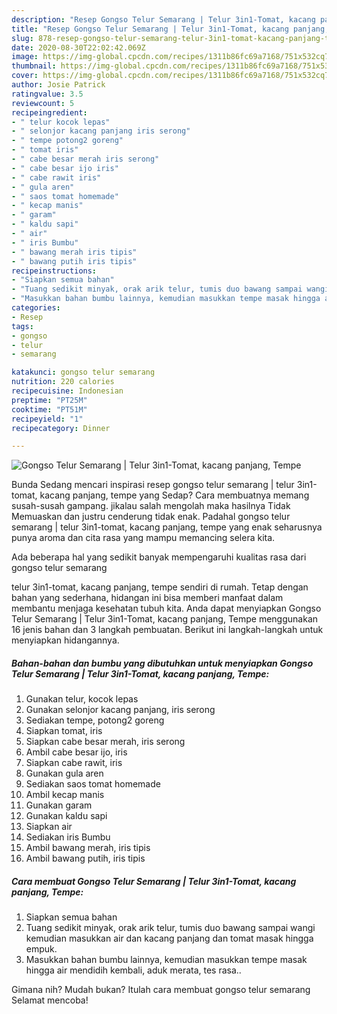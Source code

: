 ```yaml
---
description: "Resep Gongso Telur Semarang | Telur 3in1-Tomat, kacang panjang, Tempe | Resep Membuat Gongso Telur Semarang | Telur 3in1-Tomat, kacang panjang, Tempe Yang Menggugah Selera"
title: "Resep Gongso Telur Semarang | Telur 3in1-Tomat, kacang panjang, Tempe | Resep Membuat Gongso Telur Semarang | Telur 3in1-Tomat, kacang panjang, Tempe Yang Menggugah Selera"
slug: 878-resep-gongso-telur-semarang-telur-3in1-tomat-kacang-panjang-tempe-resep-membuat-gongso-telur-semarang-telur-3in1-tomat-kacang-panjang-tempe-yang-menggugah-selera
date: 2020-08-30T22:02:42.069Z
image: https://img-global.cpcdn.com/recipes/1311b86fc69a7168/751x532cq70/gongso-telur-semarang-telur-3in1-tomat-kacang-panjang-tempe-foto-resep-utama.jpg
thumbnail: https://img-global.cpcdn.com/recipes/1311b86fc69a7168/751x532cq70/gongso-telur-semarang-telur-3in1-tomat-kacang-panjang-tempe-foto-resep-utama.jpg
cover: https://img-global.cpcdn.com/recipes/1311b86fc69a7168/751x532cq70/gongso-telur-semarang-telur-3in1-tomat-kacang-panjang-tempe-foto-resep-utama.jpg
author: Josie Patrick
ratingvalue: 3.5
reviewcount: 5
recipeingredient:
- " telur kocok lepas"
- " selonjor kacang panjang iris serong"
- " tempe potong2 goreng"
- " tomat iris"
- " cabe besar merah iris serong"
- " cabe besar ijo iris"
- " cabe rawit iris"
- " gula aren"
- " saos tomat homemade"
- " kecap manis"
- " garam"
- " kaldu sapi"
- " air"
- " iris Bumbu"
- " bawang merah iris tipis"
- " bawang putih iris tipis"
recipeinstructions:
- "Siapkan semua bahan"
- "Tuang sedikit minyak, orak arik telur, tumis duo bawang sampai wangi kemudian masukkan air dan kacang panjang dan tomat masak hingga empuk."
- "Masukkan bahan bumbu lainnya, kemudian masukkan tempe masak hingga air mendidih kembali, aduk merata, tes rasa.."
categories:
- Resep
tags:
- gongso
- telur
- semarang

katakunci: gongso telur semarang 
nutrition: 220 calories
recipecuisine: Indonesian
preptime: "PT25M"
cooktime: "PT51M"
recipeyield: "1"
recipecategory: Dinner

---
```



![Gongso Telur Semarang | Telur 3in1-Tomat, kacang panjang, Tempe](https://img-global.cpcdn.com/recipes/1311b86fc69a7168/751x532cq70/gongso-telur-semarang-telur-3in1-tomat-kacang-panjang-tempe-foto-resep-utama.jpg)

Bunda Sedang mencari inspirasi resep gongso telur semarang | telur 3in1-tomat, kacang panjang, tempe yang Sedap? Cara membuatnya memang susah-susah gampang. jikalau salah mengolah maka hasilnya Tidak Memuaskan dan justru cenderung tidak enak. Padahal gongso telur semarang | telur 3in1-tomat, kacang panjang, tempe yang enak seharusnya punya aroma dan cita rasa yang mampu memancing selera kita.



Ada beberapa hal yang sedikit banyak mempengaruhi kualitas rasa dari gongso telur semarang 

 telur 3in1-tomat, kacang panjang, tempe sendiri di rumah. Tetap dengan bahan yang sederhana, hidangan ini bisa memberi manfaat dalam membantu menjaga kesehatan tubuh kita. Anda dapat menyiapkan Gongso Telur Semarang | Telur 3in1-Tomat, kacang panjang, Tempe menggunakan 16 jenis bahan dan 3 langkah pembuatan. Berikut ini langkah-langkah untuk menyiapkan hidangannya.

<!--inarticleads1-->

##### Bahan-bahan dan bumbu yang dibutuhkan untuk menyiapkan Gongso Telur Semarang | Telur 3in1-Tomat, kacang panjang, Tempe:

1. Gunakan  telur, kocok lepas
1. Gunakan  selonjor kacang panjang, iris serong
1. Sediakan  tempe, potong2 goreng
1. Siapkan  tomat, iris
1. Siapkan  cabe besar merah, iris serong
1. Ambil  cabe besar ijo, iris
1. Siapkan  cabe rawit, iris
1. Gunakan  gula aren
1. Sediakan  saos tomat homemade
1. Ambil  kecap manis
1. Gunakan  garam
1. Gunakan  kaldu sapi
1. Siapkan  air
1. Sediakan  iris Bumbu
1. Ambil  bawang merah, iris tipis
1. Ambil  bawang putih, iris tipis




<!--inarticleads2-->

##### Cara membuat Gongso Telur Semarang | Telur 3in1-Tomat, kacang panjang, Tempe:

1. Siapkan semua bahan
1. Tuang sedikit minyak, orak arik telur, tumis duo bawang sampai wangi kemudian masukkan air dan kacang panjang dan tomat masak hingga empuk.
1. Masukkan bahan bumbu lainnya, kemudian masukkan tempe masak hingga air mendidih kembali, aduk merata, tes rasa..




Gimana nih? Mudah bukan? Itulah cara membuat gongso telur semarang  Selamat mencoba!
